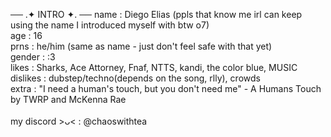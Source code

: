 ── .✦ INTRO ✦. ──
name : Diego Elias (ppls that know me irl can keep using the name I introduced myself with btw o7) </br>
age  :  16 </br>
prns :  he/him (same as name - just don't feel safe with that yet) </br>
gender : :3  </br>
likes : Sharks, Ace Attorney, Fnaf, NTTS, kandi, the color blue, MUSIC </br>
dislikes : dubstep/techno(depends on the song, rlly), crowds </br>
extra : "I need a human's touch, but you don't need me" - A Humans Touch by TWRP and McKenna Rae </br>
</br>
my discord >ᴗ< : @chaoswithtea
